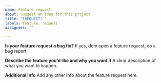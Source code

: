```yaml
---
name: Feature request
about: Suggest an idea for this project
title: "[REQUEST] "
labels: feature, request
assignees: ''

---
```


**Is your feature request a bug fix?**
If yes, dont open a feature request, do a bug report

**Describe the feature you'd like and why you want it**
A clear description of what you want to happen.

**Additional Info**
Add any other Info about the feature request here.
